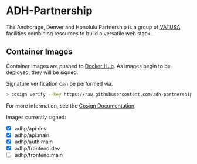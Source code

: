 # ADH-Partnership

The Anchorage, Denver and Honolulu Partnership is a group of [VATUSA](https://www.vatusa.net) facilities combining resources to build a versatile web stack.

## Container Images

Container images are pushed to [Docker Hub](https://hub.docker.com/u/adhp).  As images begin to be deployed, they will be signed.

Signature verification can be performed via:

```bash
> cosign verify --key https://raw.githubusercontent.com/adh-partnership/.github/main/cosign.pub (image):(tag)
```

For more information, see the [Cosign Documentation](https://docs.sigstore.dev/cosign).

Images currently signed:
- [x] adhp/api:dev
- [x] adhp/api:main
- [x] adhp/auth:main
- [x] adhp/frontend:dev
- [ ] adhp/frontend:main
